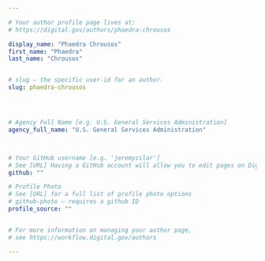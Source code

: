 ```yaml
---

# Your author profile page lives at:
# https://digital.gov/authors/phaedra-chrousos

display_name: "Phaedra Chrousos"
first_name: "Phaedra"
last_name: "Chrousos"


# slug — the specific user-id for an author.
slug: phaedra-chrousos




# Agency Full Name [e.g. U.S. General Services Administration]
agency_full_name: "U.S. General Services Administration"



# Your GitHub username [e.g. 'jeremyzilar']
# See [URL] Having a GitHub account will allow you to edit pages on DigitalGov. The image used in your GitHub account can also be used to populate your digital.gov profile photo.
github: ""

# Profile Photo
# See [URL] for a full list of profile photo options
# github-photo — requires a github ID
profile_source: ""


# For more information on managing your author page,
# see https://workflow.digital.gov/authors

---
```

